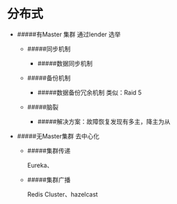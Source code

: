 # 分布式



* #####有Master 集群  通过lender 选举 

  * #####同步机制

    * #####数据同步机制

  * #####备份机制

    * #####数据备份冗余机制  类似：Raid 5

  * #####脑裂

    * #####解决方案：故障恢复发现有多主，降主为从



* #####无Master集群 去中心化

  * #####集群传递

    Eureka、

  * #####集群广播

    Redis Cluster、hazelcast